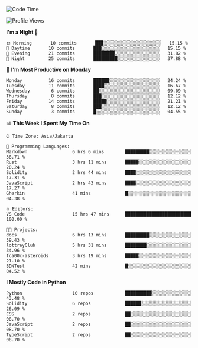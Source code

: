 <!--START_SECTION:waka-->
![Code Time](http://img.shields.io/badge/Code%20Time-1%2C388%20hrs%2025%20mins-blue)

![Profile Views](http://img.shields.io/badge/Profile%20Views-7-blue)

**I'm a Night 🦉** 

```text
🌞 Morning       10 commits       ███░░░░░░░░░░░░░░░░░░░░░░   15.15 % 
🌆 Daytime       10 commits       ███░░░░░░░░░░░░░░░░░░░░░░   15.15 % 
🌃 Evening       21 commits       ████████░░░░░░░░░░░░░░░░░   31.82 % 
🌙 Night         25 commits       █████████░░░░░░░░░░░░░░░░   37.88 % 

```
📅 **I'm Most Productive on Monday** 

```text
Monday          16 commits       ██████░░░░░░░░░░░░░░░░░░░   24.24 % 
Tuesday         11 commits       ████░░░░░░░░░░░░░░░░░░░░░   16.67 % 
Wednesday        6 commits       ██░░░░░░░░░░░░░░░░░░░░░░░   09.09 % 
Thursday         8 commits       ███░░░░░░░░░░░░░░░░░░░░░░   12.12 % 
Friday          14 commits       █████░░░░░░░░░░░░░░░░░░░░   21.21 % 
Saturday         8 commits       ███░░░░░░░░░░░░░░░░░░░░░░   12.12 % 
Sunday           3 commits       █░░░░░░░░░░░░░░░░░░░░░░░░   04.55 % 

```


📊 **This Week I Spent My Time On** 

```text
⌚︎ Time Zone: Asia/Jakarta

💬 Programming Languages: 
Markdown                 6 hrs 6 mins        █████████░░░░░░░░░░░░░░░░   38.71 % 
Rust                     3 hrs 11 mins       █████░░░░░░░░░░░░░░░░░░░░   20.24 % 
Solidity                 2 hrs 44 mins       ████░░░░░░░░░░░░░░░░░░░░░   17.31 % 
JavaScript               2 hrs 43 mins       ████░░░░░░░░░░░░░░░░░░░░░   17.27 % 
Gherkin                  41 mins             █░░░░░░░░░░░░░░░░░░░░░░░░   04.38 % 

🔥 Editors: 
VS Code                  15 hrs 47 mins      █████████████████████████   100.00 % 

🐱‍💻 Projects: 
docs                     6 hrs 13 mins       █████████░░░░░░░░░░░░░░░░   39.43 % 
lottreyClub              5 hrs 31 mins       ████████░░░░░░░░░░░░░░░░░   34.96 % 
fca00c-asteroids         3 hrs 19 mins       █████░░░░░░░░░░░░░░░░░░░░   21.10 % 
BDNTest                  42 mins             █░░░░░░░░░░░░░░░░░░░░░░░░   04.52 % 

```

**I Mostly Code in Python** 

```text
Python                   10 repos            ██████████░░░░░░░░░░░░░░░   43.48 % 
Solidity                 6 repos             ██████░░░░░░░░░░░░░░░░░░░   26.09 % 
CSS                      2 repos             ██░░░░░░░░░░░░░░░░░░░░░░░   08.70 % 
JavaScript               2 repos             ██░░░░░░░░░░░░░░░░░░░░░░░   08.70 % 
TypeScript               2 repos             ██░░░░░░░░░░░░░░░░░░░░░░░   08.70 % 

```



<!--END_SECTION:waka-->
